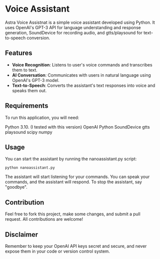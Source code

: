 # Voice Assistant
Astra Voice Assistnat is a simple voice assistant developed using Python. It uses OpenAI's GPT-3 API for language understanding and response generation, SoundDevice for recording audio, and gtts/playsound for text-to-speech conversion.

## Features
- **Voice Recognition**: Listens to user's voice commands and transcribes them to text.
- **AI Conversation**: Communicates with users in natural language using OpenAI's GPT-3 model.
- **Text-to-Speech**: Converts the assistant's text responses into voice and speaks them out.

## Requirements
To run this application, you will need:  

Python 3.10. (I tested with this version)
OpenAI Python
SoundDevice
gtts
playsound
scipy
numpy


## Usage
You can start the assistant by running the nanoassistant.py script:

```
python nanoassistant.py
```

The assistant will start listening for your commands. You can speak your commands, and the assistant will respond. To stop the assistant, say "goodbye".

## Contribution
Feel free to fork this project, make some changes, and submit a pull request. All contributions are welcome!

## Disclaimer
Remember to keep your OpenAI API keys secret and secure, and never expose them in your code or version control system.
